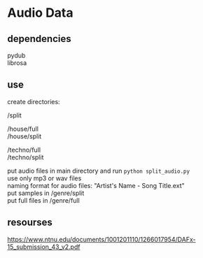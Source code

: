 # Audio Data

## dependencies
pydub  
librosa  

## use
create directories:

/split

/house/full  
/house/split  

/techno/full  
/techno/split  



put audio files in main directory and run `python split_audio.py`  
use only mp3 or wav files  
naming format for audio files: "Artist's Name - Song Title.ext"  
put samples in /genre/split   
put full files in /genre/full  


## resourses

https://www.ntnu.edu/documents/1001201110/1266017954/DAFx-15_submission_43_v2.pdf  

